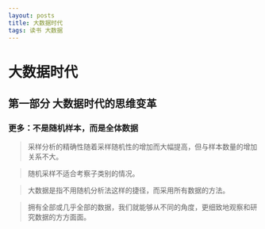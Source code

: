 ```yaml
---
layout: posts
title: 大数据时代
tags: 读书 大数据
---
```



# 大数据时代

## 第一部分 大数据时代的思维变革
### 更多：不是随机样本，而是全体数据

> 采样分析的精确性随着采样随机性的增加而大幅提高，但与样本数量的增加关系不大。

> 随机采样不适合考察子类别的情况。

> 大数据是指不用随机分析法这样的捷径，而采用所有数据的方法。

> 拥有全部或几乎全部的数据，我们就能够从不同的角度，更细致地观察和研究数据的方方面面。